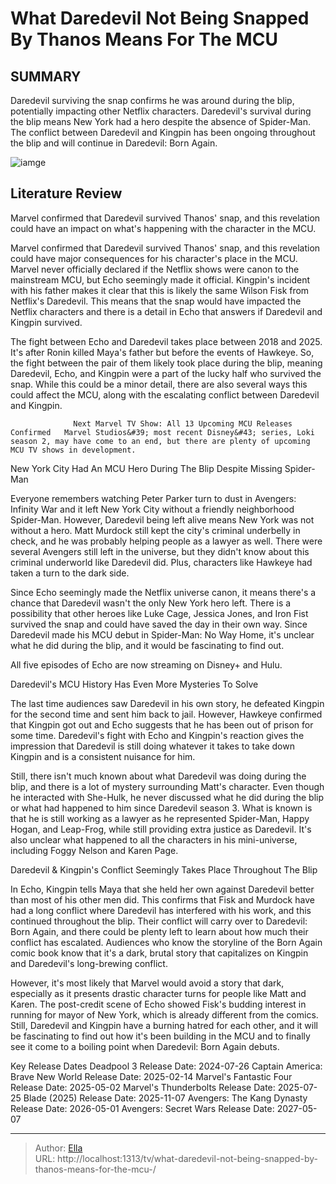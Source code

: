 # What Daredevil Not Being Snapped By Thanos Means For The MCU 


## SUMMARY 



  Daredevil surviving the snap confirms he was around during the blip, potentially impacting other Netflix characters.   Daredevil&#39;s survival during the blip means New York had a hero despite the absence of Spider-Man.   The conflict between Daredevil and Kingpin has been ongoing throughout the blip and will continue in Daredevil: Born Again.  

![iamge](https://static1.srcdn.com/wordpress/wp-content/uploads/2024/01/daredevil-mcu.jpg)

## Literature Review
Marvel confirmed that Daredevil survived Thanos&#39; snap, and this revelation could have an impact on what&#39;s happening with the character in the MCU.




Marvel confirmed that Daredevil survived Thanos&#39; snap, and this revelation could have major consequences for his character&#39;s place in the MCU. Marvel never officially declared if the Netflix shows were canon to the mainstream MCU, but Echo seemingly made it official. Kingpin&#39;s incident with his father makes it clear that this is likely the same Wilson Fisk from Netflix&#39;s Daredevil. This means that the snap would have impacted the Netflix characters and there is a detail in Echo that answers if Daredevil and Kingpin survived.




The fight between Echo and Daredevil takes place between 2018 and 2025. It&#39;s after Ronin killed Maya&#39;s father but before the events of Hawkeye. So, the fight between the pair of them likely took place during the blip, meaning Daredevil, Echo, and Kingpin were a part of the lucky half who survived the snap. While this could be a minor detail, there are also several ways this could affect the MCU, along with the escalating conflict between Daredevil and Kingpin.

                  Next Marvel TV Show: All 13 Upcoming MCU Releases Confirmed   Marvel Studios&#39; most recent Disney&#43; series, Loki season 2, may have come to an end, but there are plenty of upcoming MCU TV shows in development.    


 New York City Had An MCU Hero During The Blip Despite Missing Spider-Man 
          

Everyone remembers watching Peter Parker turn to dust in Avengers: Infinity War and it left New York City without a friendly neighborhood Spider-Man. However, Daredevil being left alive means New York was not without a hero. Matt Murdock still kept the city&#39;s criminal underbelly in check, and he was probably helping people as a lawyer as well. There were several Avengers still left in the universe, but they didn&#39;t know about this criminal underworld like Daredevil did. Plus, characters like Hawkeye had taken a turn to the dark side.




Since Echo seemingly made the Netflix universe canon, it means there&#39;s a chance that Daredevil wasn&#39;t the only New York hero left. There is a possibility that other heroes like Luke Cage, Jessica Jones, and Iron Fist survived the snap and could have saved the day in their own way. Since Daredevil made his MCU debut in Spider-Man: No Way Home, it&#39;s unclear what he did during the blip, and it would be fascinating to find out.



All five episodes of Echo are now streaming on Disney&#43; and Hulu.






 Daredevil&#39;s MCU History Has Even More Mysteries To Solve 
         

The last time audiences saw Daredevil in his own story, he defeated Kingpin for the second time and sent him back to jail. However, Hawkeye confirmed that Kingpin got out and Echo suggests that he has been out of prison for some time. Daredevil&#39;s fight with Echo and Kingpin&#39;s reaction gives the impression that Daredevil is still doing whatever it takes to take down Kingpin and is a consistent nuisance for him.




Still, there isn&#39;t much known about what Daredevil was doing during the blip, and there is a lot of mystery surrounding Matt&#39;s character. Even though he interacted with She-Hulk, he never discussed what he did during the blip or what had happened to him since Daredevil season 3. What is known is that he is still working as a lawyer as he represented Spider-Man, Happy Hogan, and Leap-Frog, while still providing extra justice as Daredevil. It&#39;s also unclear what happened to all the characters in his mini-universe, including Foggy Nelson and Karen Page.



 Daredevil &amp; Kingpin&#39;s Conflict Seemingly Takes Place Throughout The Blip 
          

In Echo, Kingpin tells Maya that she held her own against Daredevil better than most of his other men did. This confirms that Fisk and Murdock have had a long conflict where Daredevil has interfered with his work, and this continued throughout the blip. Their conflict will carry over to Daredevil: Born Again, and there could be plenty left to learn about how much their conflict has escalated. Audiences who know the storyline of the Born Again comic book know that it&#39;s a dark, brutal story that capitalizes on Kingpin and Daredevil&#39;s long-brewing conflict.




However, it&#39;s most likely that Marvel would avoid a story that dark, especially as it presents drastic character turns for people like Matt and Karen. The post-credit scene of Echo showed Fisk&#39;s budding interest in running for mayor of New York, which is already different from the comics. Still, Daredevil and Kingpin have a burning hatred for each other, and it will be fascinating to find out how it&#39;s been building in the MCU and to finally see it come to a boiling point when Daredevil: Born Again debuts.

  Key Release Dates              Deadpool 3 Release Date: 2024-07-26                    Captain America: Brave New World Release Date: 2025-02-14                   Marvel&#39;s Fantastic Four Release Date: 2025-05-02                   Marvel&#39;s Thunderbolts Release Date: 2025-07-25                   Blade (2025) Release Date: 2025-11-07                   Avengers: The Kang Dynasty  Release Date: 2026-05-01                    Avengers: Secret Wars Release Date: 2027-05-07      

---

> Author: [Ella](https://instagram.hk.cn/)  
> URL: http://localhost:1313/tv/what-daredevil-not-being-snapped-by-thanos-means-for-the-mcu-/  


